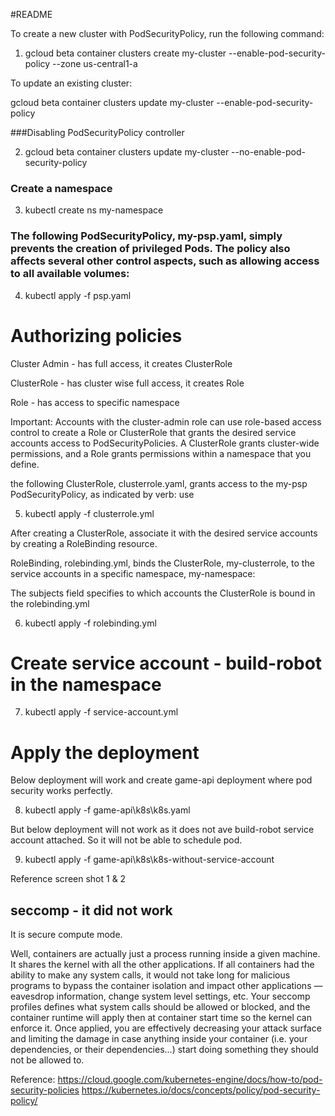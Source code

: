 #README

To create a new cluster with PodSecurityPolicy, run the following command:

1. gcloud beta container clusters create my-cluster --enable-pod-security-policy --zone us-central1-a

To update an existing cluster:

gcloud beta container clusters update my-cluster --enable-pod-security-policy


###Disabling PodSecurityPolicy controller

2. gcloud beta container clusters update my-cluster --no-enable-pod-security-policy

### Create a namespace

3. kubectl create ns my-namespace


### The following PodSecurityPolicy, my-psp.yaml, simply prevents the creation of privileged Pods. The policy also affects several other control aspects, such as allowing access to all available volumes:

4. kubectl apply -f psp.yaml

# Authorizing policies

Cluster Admin - has full access, it creates ClusterRole

ClusterRole - has cluster wise full access, it creates Role

Role - has access to specific namespace


Important: Accounts with the cluster-admin role can use role-based access control to create a Role or ClusterRole that grants the desired service accounts access to PodSecurityPolicies. A ClusterRole grants cluster-wide permissions, and a Role grants permissions within a namespace that you define.

the following ClusterRole, clusterrole.yaml, grants access to the my-psp PodSecurityPolicy, as indicated by verb: use

5. kubectl apply -f clusterrole.yml


After creating a ClusterRole, associate it with the desired service accounts by creating a RoleBinding resource.

RoleBinding, rolebinding.yml, binds the ClusterRole, my-clusterrole, to the service accounts in a specific namespace, my-namespace:

The subjects field specifies to which accounts the ClusterRole is bound in the rolebinding.yml

6. kubectl apply -f rolebinding.yml


# Create service account - build-robot in the namespace

7. kubectl apply -f service-account.yml

# Apply the deployment


Below deployment will work and create game-api deployment where pod security works perfectly.

8. kubectl apply -f game-api\k8s\k8s.yaml

But below deployment will not work as it does not ave build-robot service account attached. So it will not be able to schedule pod.

9. kubectl apply -f game-api\k8s\k8s-without-service-account

Reference screen shot 1 & 2

## seccomp  - it did not work

It is secure compute mode.

Well, containers are actually just a process running inside a given machine. It shares the kernel with all the other applications. If all containers had the ability to make any system calls, it would not take long for malicious programs to bypass the container isolation and impact other applications — eavesdrop information, change system level settings, etc.
Your seccomp profiles defines what system calls should be allowed or blocked, and the container runtime will apply then at container start time so the kernel can enforce it. Once applied, you are effectively decreasing your attack surface and limiting the damage in case anything inside your container (i.e. your dependencies, or their dependencies…) start doing something they should not be allowed to.

Reference: https://cloud.google.com/kubernetes-engine/docs/how-to/pod-security-policies
https://kubernetes.io/docs/concepts/policy/pod-security-policy/



